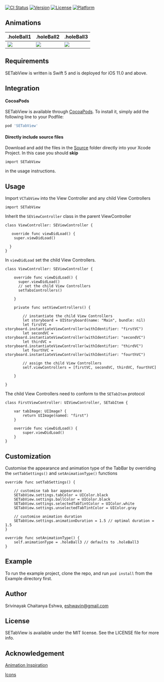 [![CI Status](https://img.shields.io/travis/eshwavin/SETabView.svg?style=flat)](https://travis-ci.org/eshwavin/SETabView)
[![Version](https://img.shields.io/cocoapods/v/SETabView.svg?style=flat)](https://cocoapods.org/pods/SETabView)
[![License](https://img.shields.io/cocoapods/l/SETabView.svg?style=flat)](https://cocoapods.org/pods/SETabView)
[![Platform](https://img.shields.io/cocoapods/p/SETabView.svg?style=flat)](https://cocoapods.org/pods/SETabView)

## Animations

.holeBall1 | .holeBall2 | .holeBall3
---------| --------------|---------|
<img src="https://github.com/eshwavin/SETabView/blob/master/Gifs/HoleBall1.gif"> | <img src="https://github.com/eshwavin/SETabView/blob/master/Gifs/HoleBall2.gif"> | <img src="https://github.com/eshwavin/SETabView/blob/master/Gifs/HoleBall3.gif">

## Requirements

SETabView is written is Swift 5 and is deployed for iOS 11.0 and above. 

## Integration

#### CocoaPods

SETabView is available through [CocoaPods](https://cocoapods.org). To install
it, simply add the following line to your Podfile:

```ruby
pod 'SETabView'
```

#### Directly include source files

Download and add the files in the [Source](https://github.com/eshwavin/SETabView/tree/master/Source) folder directly into your Xcode Project. In this case you should **skip** 

```
import SETabView
```

in the usage instructions.

## Usage

Import `VCTabView` into the View Controller and any child View Controllers

```
import SETabView
```

Inherit the `SEViewController` class in the parent ViewController
```
class ViewController: SEViewController {

   override func viewDidLoad() {
    super.viewDidLoad()

  }
}
```

In  `viewDidLoad` set the child View Controllers.

```
class ViewController: SEViewController {
    
    override func viewDidLoad() {
      super.viewDidLoad()
      // set the child View Controllers
      setTabsControllers()

    }

    private func setViewControllers() {
        
        // instantiate the child View Controllers
        let storyboard = UIStoryboard(name: "Main", bundle: nil)
        let firstVC = storyboard.instantiateViewController(withIdentifier: "firstVC")
        let secondVC = storyboard.instantiateViewController(withIdentifier: "secondVC")
        let thirdVC = storyboard.instantiateViewController(withIdentifier: "thirdVC")
        let fourthVC = storyboard.instantiateViewController(withIdentifier: "fourthVC")
        
        // assign the child View Controllers
        self.viewControllers = [firstVC, secondVC, thirdVC, fourthVC]
        
    }
   
}
```
The child View Controllers need to conform to the `SETabItem` protocol

```
class FirstViewController: UIViewController, SETabItem {

    var tabImage: UIImage? {
        return UIImage(named: "first")
    }

    override func viewDidLoad() {
        super.viewDidLoad()
    }
}
```

## Customization

Customise the appearance and animation type of the TabBar by overriding the `setTabSettings()` and `setAnimationType()` functions
```
override func setTabSettings() {

    // customise tab bar appearance
    SETabView.settings.tabColor = UIColor.black
    SETabView.settings.ballColor = UIColor.black
    SETabView.settings.selectedTabTintColor = UIColor.white
    SETabView.settings.unselectedTabTintColor = UIColor.gray
    
    // customise animation duration
    SETabView.settings.animationDuration = 1.5 // optimal duration = 1.5
}

override func setAnimationType() {
    self.animationType = .holeBall3 // defaults to .holeBall3
}
```

## Example

To run the example project, clone the repo, and run `pod install` from the Example directory first.

## Author

Srivinayak Chaitanya Eshwa, eshwavin@gmail.com

## License

SETabView is available under the MIT license. See the LICENSE file for more info.

## Acknowledgement

[Animation Inspiration](https://www.behance.net/gallery/79473185/25-Animated-Tab-Bar-Designs-for-Inspiration)

[Icons](https://www.flaticon.com/authors/nikita-golubev)
